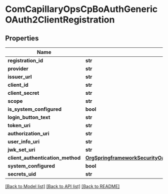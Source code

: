 # ComCapillaryOpsCpBoAuthGenericOAuth2ClientRegistration

## Properties
Name | Type | Description | Notes
------------ | ------------- | ------------- | -------------
**registration_id** | **str** |  | 
**provider** | **str** |  | 
**issuer_url** | **str** |  | [optional] 
**client_id** | **str** |  | 
**client_secret** | **str** |  | 
**scope** | **str** |  | 
**is_system_configured** | **bool** |  | [optional] 
**login_button_text** | **str** |  | 
**token_uri** | **str** |  | 
**authorization_uri** | **str** |  | 
**user_info_uri** | **str** |  | 
**jwk_set_uri** | **str** |  | 
**client_authentication_method** | [**OrgSpringframeworkSecurityOauth2CoreClientAuthenticationMethod**](OrgSpringframeworkSecurityOauth2CoreClientAuthenticationMethod.md) |  | [optional] 
**system_configured** | **bool** |  | [optional] 
**secrets_uid** | **str** |  | [optional] 

[[Back to Model list]](../README.md#documentation-for-models) [[Back to API list]](../README.md#documentation-for-api-endpoints) [[Back to README]](../README.md)

